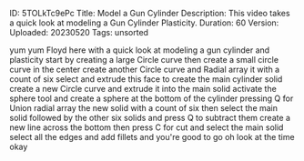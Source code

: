 ID: 5TOLkTc9ePc
Title: Model a Gun Cylinder
Description: This video takes a quick look at modeling a Gun Cylinder Plasticity.
Duration: 60
Version: 
Uploaded: 20230520
Tags: unsorted

yum yum Floyd here with a quick look at
modeling a gun cylinder and plasticity
start by creating a large Circle curve
then create a small circle curve in the
center create another Circle curve and
Radial array it with a count of six
select and extrude this face to create
the main cylinder solid
create a new Circle curve and extrude it
into the main solid
activate the sphere tool and create a
sphere at the bottom of the cylinder
pressing Q for Union
radial array the new solid with a count
of six then select the main solid
followed by the other six solids and
press Q to subtract them create a new
line across the bottom then press C for
cut and select the main solid select all
the edges and add fillets and you're
good to go
oh look at the time
okay
